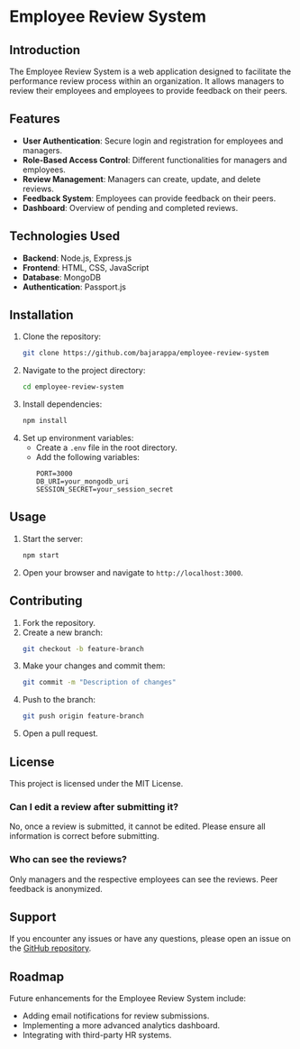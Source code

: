 # Employee Review System

## Introduction

The Employee Review System is a web application designed to facilitate the performance review process within an organization. It allows managers to review their employees and employees to provide feedback on their peers.

## Features

- **User Authentication**: Secure login and registration for employees and managers.
- **Role-Based Access Control**: Different functionalities for managers and employees.
- **Review Management**: Managers can create, update, and delete reviews.
- **Feedback System**: Employees can provide feedback on their peers.
- **Dashboard**: Overview of pending and completed reviews.

## Technologies Used

- **Backend**: Node.js, Express.js
- **Frontend**: HTML, CSS, JavaScript
- **Database**: MongoDB
- **Authentication**: Passport.js

## Installation

1. Clone the repository:
   ```bash
   git clone https://github.com/bajarappa/employee-review-system
   ```
2. Navigate to the project directory:
   ```bash
   cd employee-review-system
   ```
3. Install dependencies:
   ```bash
   npm install
   ```
4. Set up environment variables:
   - Create a `.env` file in the root directory.
   - Add the following variables:
     ```
     PORT=3000
     DB_URI=your_mongodb_uri
     SESSION_SECRET=your_session_secret
     ```

## Usage

1. Start the server:
   ```bash
   npm start
   ```
2. Open your browser and navigate to `http://localhost:3000`.

## Contributing

1. Fork the repository.
2. Create a new branch:
   ```bash
   git checkout -b feature-branch
   ```
3. Make your changes and commit them:
   ```bash
   git commit -m "Description of changes"
   ```
4. Push to the branch:
   ```bash
   git push origin feature-branch
   ```
5. Open a pull request.

## License

This project is licensed under the MIT License.

### Can I edit a review after submitting it?

No, once a review is submitted, it cannot be edited. Please ensure all information is correct before submitting.

### Who can see the reviews?

Only managers and the respective employees can see the reviews. Peer feedback is anonymized.

## Support

If you encounter any issues or have any questions, please open an issue on the [GitHub repository](https://github.com/yourusername/employee-review-system/issues).

## Roadmap

Future enhancements for the Employee Review System include:

- Adding email notifications for review submissions.
- Implementing a more advanced analytics dashboard.
- Integrating with third-party HR systems.
